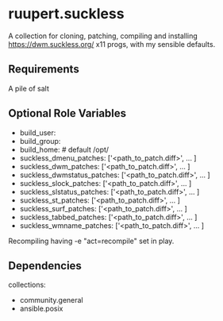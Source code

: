 ruupert.suckless
================

A collection for cloning, patching, compiling and installing https://dwm.suckless.org/ x11 progs, with my sensible defaults.

Requirements
------------

A pile of salt

Optional Role Variables
-----------------------

- build_user: <username>
- build_group: <group>
- build_home: <path to build user home>   # default /opt/<username>
- suckless_dmenu_patches: ['<path_to_patch.diff>', ... ]
- suckless_dwm_patches: ['<path_to_patch.diff>', ... ]
- suckless_dwmstatus_patches: ['<path_to_patch.diff>', ... ]
- suckless_slock_patches: ['<path_to_patch.diff>', ... ]
- suckless_slstatus_patches: ['<path_to_patch.diff>', ... ]
- suckless_st_patches: ['<path_to_patch.diff>', ... ]
- suckless_surf_patches: ['<path_to_patch.diff>', ... ]
- suckless_tabbed_patches: ['<path_to_patch.diff>', ... ]
- suckless_wmname_patches: ['<path_to_patch.diff>', ... ]

Recompiling having -e "act=recompile" set in play.

Dependencies
------------

collections:
  - community.general
  - ansible.posix
